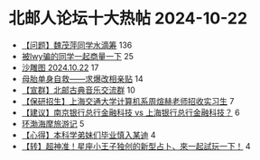 # 北邮人论坛十大热帖 2024-10-22

- [【问题】魏茂萍同学水滴筹](https://bbs.byr.cn/article/Picture/3368921) 136
- [被lwy骗的同学一起商量一下](https://bbs.byr.cn/article/Talking/6428529) 25
- [沙雕图 2024.10.22](https://bbs.byr.cn/article/Joke/732744) 17
- [母胎单身自救——求爆改相亲贴](https://bbs.byr.cn/article/Friends/2056634) 14
- [【宣群】北邮古典音乐交流群](https://bbs.byr.cn/article/Music/344134) 10
- [【保研招生】上海交通大学计算机系周煊赫老师招收实习生](https://bbs.byr.cn/article/AimGraduate/1231364) 7
- [【建议】南京银行总行金融科技 vs 上海银行总行金融科技？](https://bbs.byr.cn/article/Job/2217978) 6
- [环渤海摩旅游记](https://bbs.byr.cn/article/Travel/148184) 5
- [【心得】本科学弟妹们毕业慎入某迪](https://bbs.byr.cn/article/Guangxi/144958) 4
- [【转】超神准！星座小王子独创的新型占卜、來一起試玩一下！](https://bbs.byr.cn/article/Constellations/326533) 4


